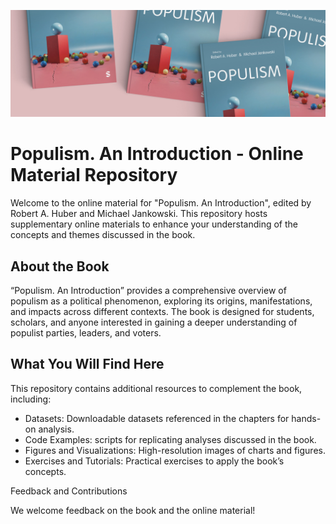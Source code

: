 ![Populism. An Introduction](banner.jpg)

# Populism. An Introduction - Online Material Repository

Welcome to the online material for "Populism. An Introduction", edited by Robert A. Huber and Michael Jankowski. This repository hosts supplementary online materials to enhance your understanding of the concepts and themes discussed in the book.

## About the Book

“Populism. An Introduction” provides a comprehensive overview of populism as a political phenomenon, exploring its origins, manifestations, and impacts across different contexts. The book is designed for students, scholars, and anyone interested in gaining a deeper understanding of populist parties, leaders, and voters.

## What You Will Find Here

This repository contains additional resources to complement the book, including:
- Datasets: Downloadable datasets referenced in the chapters for hands-on analysis.
- Code Examples: scripts for replicating analyses discussed in the book.
- Figures and Visualizations: High-resolution images of charts and figures.
- Exercises and Tutorials: Practical exercises to apply the book’s concepts.

Feedback and Contributions

We welcome feedback on the book and the online material!
